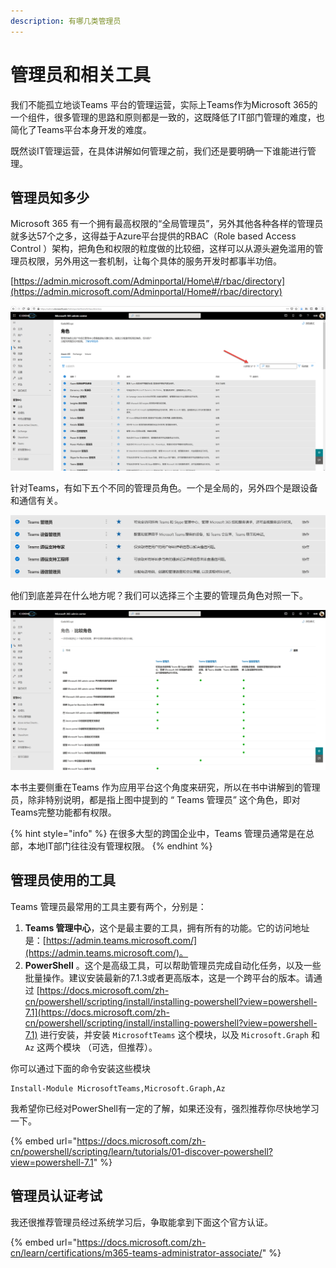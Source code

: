 ```yaml
---
description: 有哪几类管理员
---
```


# 管理员和相关工具

我们不能孤立地谈Teams 平台的管理运营，实际上Teams作为Microsoft 365的一个组件，很多管理的思路和原则都是一致的，这既降低了IT部门管理的难度，也简化了Teams平台本身开发的难度。

既然谈IT管理运营，在具体讲解如何管理之前，我们还是要明确一下谁能进行管理。

## 管理员知多少 <a id="admins-role-list"></a>

Microsoft 365 有一个拥有最高权限的“全局管理员”，另外其他各种各样的管理员就多达57个之多，这得益于Azure平台提供的RBAC（Role based Access Control ）架构，把角色和权限的粒度做的比较细，这样可以从源头避免滥用的管理员权限，另外用这一套机制，让每个具体的服务开发时都事半功倍。

[https://admin.microsoft.com/Adminportal/Home\#/rbac/directory](https://admin.microsoft.com/Adminportal/Home#/rbac/directory)

![](../.gitbook/assets/tu-pian-%20%28199%29.png)

针对Teams，有如下五个不同的管理员角色。一个是全局的，另外四个是跟设备和通信有关。

![](../.gitbook/assets/tu-pian-%20%28210%29.png)

他们到底差异在什么地方呢？我们可以选择三个主要的管理员角色对照一下。

![](../.gitbook/assets/tu-pian-%20%28216%29.png)

本书主要侧重在Teams 作为应用平台这个角度来研究，所以在书中讲解到的管理员，除非特别说明，都是指上图中提到的 “ Teams 管理员” 这个角色，即对Teams完整功能都有权限。

{% hint style="info" %}
在很多大型的跨国企业中，Teams 管理员通常是在总部，本地IT部门往往没有管理权限。
{% endhint %}

## 管理员使用的工具 <a id="admin-tools"></a>

Teams 管理员最常用的工具主要有两个，分别是：

1. **Teams 管理中心**，这个是最主要的工具，拥有所有的功能。它的访问地址是：[https://admin.teams.microsoft.com/](https://admin.teams.microsoft.com/)。
2. **PowerShell** 。这个是高级工具，可以帮助管理员完成自动化任务，以及一些批量操作。建议安装最新的7.1.3或者更高版本，这是一个跨平台的版本。请通过 [https://docs.microsoft.com/zh-cn/powershell/scripting/install/installing-powershell?view=powershell-7.1](https://docs.microsoft.com/zh-cn/powershell/scripting/install/installing-powershell?view=powershell-7.1) 进行安装，并安装 `MicrosoftTeams` 这个模块，以及 `Microsoft.Graph` 和`Az` 这两个模块 （可选，但推荐）。

你可以通过下面的命令安装这些模块

```text
Install-Module MicrosoftTeams,Microsoft.Graph,Az
```

我希望你已经对PowerShell有一定的了解，如果还没有，强烈推荐你尽快地学习一下。

{% embed url="https://docs.microsoft.com/zh-cn/powershell/scripting/learn/tutorials/01-discover-powershell?view=powershell-7.1" %}

## 管理员认证考试

我还很推荐管理员经过系统学习后，争取能拿到下面这个官方认证。

{% embed url="https://docs.microsoft.com/zh-cn/learn/certifications/m365-teams-administrator-associate/" %}



